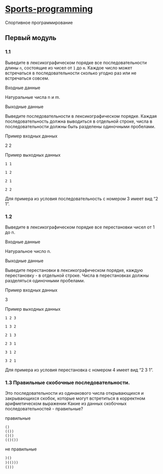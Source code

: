 # [Sports-programming](https://github.com/bad4iz/sports-programming)
Спортивное программирование
## Первый модуль


### 1.1 
Выведите в лексикографическом порядке все последовательности длины `n`, 
состоящие из чисел от `1` до `m`. Каждое число может встречаться в 
последовательности сколько угодно раз или не встречаться совсем.

Входные данные

Натуральные числа n и m.

Выходные данные

Выведите последовательности в лексикографическом порядке. Каждая последовательность должна выводиться в отдельной строке, числа в последовательности должны быть разделены одиночными пробелами.

Пример входных данных

2 2

Пример выходных данных
```
1 1

1 2

2 1

2 2
```
 Для примера из условия последовательность с номером 3 имеет вид “2 1”.

### 1.2
Выведите в лексикографическом порядке все перестановки чисел от 1 до n.

Входные данные

Натуральное число n.

Выходные данные

Выведите перестановки в лексикографическом порядке, каждую перестановку - в отдельной строке. Числа в перестановках должны разделяться одиночными пробелами.

Пример входных данных

3

Пример выходных данных
```
1 2 3

1 3 2

2 1 3

2 3 1

3 1 2

3 2 1
```
Для примера из условия перестановка с номером 4 имеет вид “2 3 1”.

### 1.3 Правильные скобочные последовательности.   
Это последовательности из одинакового числа открывающихся и
закрывающихся скобок, которые могут встретиться в корректном арифметическом выражении
 Какие из данных скобочных последовательностей - правильные?
 
 правильные 
```
()
(())
()()
(()())
```

не правильные
```js
)()
)(()))
()))
```
